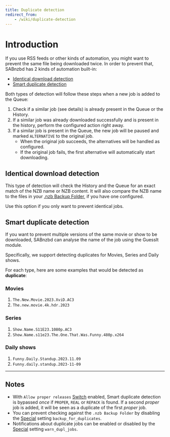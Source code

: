 ```yaml
---
title: Duplicate detection
redirect_from:
    - /wiki/duplicate-detection
---
```


# Introduction

If you use RSS feeds or other kinds of automation, you might want to prevent the same file being downloaded twice.
In order to prevent that, SABnzbd has 2 kinds of automation built-in:

* [Identical download detection](#identical-download-detection)
* [Smart duplicate detection](#smart-duplicate-detection)

Both types of detection will follow these steps when a new job is added to the Queue:
1. Check if a similar job (see details) is already present in the Queue or the History.
2. If a similar job was already downloaded successfully and is present in the history, perform the configured action right away.
3. If a similar job is present in the Queue, the new job will be paused and marked `ALTERNATIVE` to the original job.
   * When the original job succeeds, the alternatives will be handled as configured.
   * If the original job fails, the first alternative will automatically start downloading.

## Identical download detection

This type of detection will check the History and the Queue for an exact match of the NZB name or NZB content. 
It will also compare the NZB name to the files in your [.nzb Backup Folder](/wiki/configuration/{{site.wiki_version}}/folders), if you have one configured. 

Use this option if you only want to prevent identical jobs.

## Smart duplicate detection

If you want to prevent multiple versions of the same movie or show to be downloaded, SABnzbd can analyse the name of the job using the GuessIt module.

Specifically, we support detecting duplicates for Movies, Series and Daily shows.

For each type, here are some examples that would be detected as **duplicate**:

### Movies

1. `The.New.Movie.2023.XviD.AC3`
2. `The.new.movie.4k.hdr.2023`

### Series

1. `Show.Name.S11E23.1080p.AC3`
2. `Show.Name.s11e23.The.One.That.Was.Funny.480p.x264`

### Daily shows

1. `Funny.Daily.Standup.2023.11.09`
2. `Funny.daily.standup.2023-11-09`

----

## Notes

* With `Allow proper releases` [Switch](/wiki/configuration/{{site.wiki_version}}/switches) enabled, Smart duplicate detection is bypassed _once_ if `PROPER`, `REAL` or `REPACK` is found. 
If a second _proper_ job is added, it will be seen as a duplicate of the first _proper_ job.
* You can prevent checking against the `.nzb Backup Folder` by disabling the [Special](/wiki/configuration/{{site.wiki_version}}/special) setting `backup_for_duplicates`.
* Notifications about duplicate jobs can be enabled or disabled by the [Special](/wiki/configuration/{{site.wiki_version}}/special) setting `warn_dupl_jobs`.